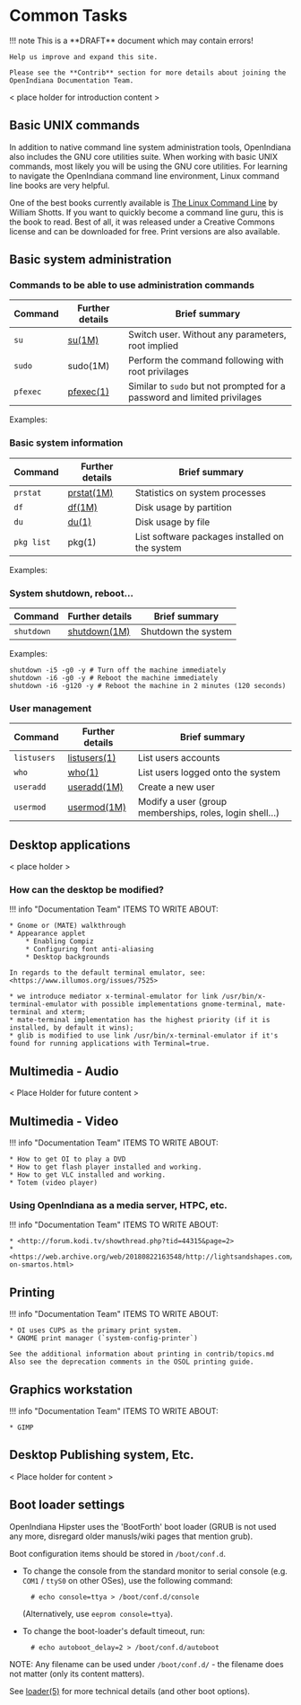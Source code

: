 <!--

The contents of this Documentation are subject to the Public Documentation License Version 1.01
 (the "License"); you may only use this Documentation if you comply with the terms of this License.
A copy of the License is available at http://illumos.org/license/PDL.


The Original Documentation is _________________.

The Initial Writer of the Original Documentation is ___________ Copyright (C)_________[Insert year(s)].
All Rights Reserved. (Initial Writer contact(s):________________[Insert hyperlink/alias]).

Contributor(s): ______________________________________.

Portions created by ______ are Copyright (C)_________[Insert year(s)].
All Rights Reserved. (Contributor contact(s):________________[Insert hyperlink/alias]).

-->

# Common Tasks

<div class="note" markdown="1">
!!! note
    This is a **DRAFT** document which may contain errors!

    Help us improve and expand this site.

    Please see the **Contrib** section for more details about joining the OpenIndiana Documentation Team.
</div>

< place holder for introduction content >


## Basic UNIX commands

In addition to native command line system administration tools, OpenIndiana also includes the GNU core utilities suite.
When working with basic UNIX commands, most likely you will be using the GNU core utilities.
For learning to navigate the OpenIndiana command line environment, Linux command line books are very helpful.

One of the best books currently available is [The Linux Command Line](http://linuxcommand.org/tlcl.php) by William Shotts.
If you want to quickly become a command line guru, this is the book to read.
Best of all, it was released under a Creative Commons license and can be downloaded for free.
Print versions are also available.


## Basic system administration

### Commands to be able to use administration commands

| Command | Further details | Brief summary
| --- | --- | ---
| `su` | [su(1M)](https://illumos.org/man/1M/su) | Switch user. Without any parameters, root implied
| `sudo` | sudo(1M) | Perform the command following with root privilages
| `pfexec` | [pfexec(1)](https://illumos.org/man/1/pfexec) | Similar to `sudo` but not prompted for a password and limited privilages

Examples:

### Basic system information

| Command | Further details | Brief summary
| --- | --- | ---
| `prstat` | [prstat(1M)](https://illumos.org/man/1M/prstat) | Statistics on system processes
| `df` | [df(1M)](https://illumos.org/man/1m/df) | Disk usage by partition
| `du` | [du(1)](https://illumos.org/man/1/du) | Disk usage by file
| `pkg list` | pkg(1) | List software packages installed on the system

Examples:

### System shutdown, reboot…

| Command | Further details | Brief summary
| --- | --- | ---
| `shutdown` | [shutdown(1M)](https://illumos.org/man/1M/shutdown) | Shutdown the system

Examples:

```
shutdown -i5 -g0 -y # Turn off the machine immediately
shutdown -i6 -g0 -y # Reboot the machine immediately
shutdown -i6 -g120 -y # Reboot the machine in 2 minutes (120 seconds)
```

### User management

| Command | Further details | Brief summary
| --- | --- | ---
| `listusers` | [listusers(1)](https://illumos.org/man/1/listusers) | List users accounts
| `who` | [who(1)](https://illumos.org/man/1/who) | List users logged onto the system
| `useradd` | [useradd(1M)](https://illumos.org/man/1M/useradd) | Create a new user
| `usermod` | [usermod(1M)](https://illumos.org/man/1M/usermod) | Modify a user (group memberships, roles, login shell…)


## Desktop applications

< place holder >


### How can the desktop be modified?

<div class="info" markdown="1">
!!! info "Documentation Team"
    ITEMS TO WRITE ABOUT:

    * Gnome or (MATE) walkthrough
    * Appearance applet
        * Enabling Compiz
        * Configuring font anti-aliasing
        * Desktop backgrounds

    In regards to the default terminal emulator, see: <https://www.illumos.org/issues/7525>

    * we introduce mediator x-terminal-emulator for link /usr/bin/x-terminal-emulator with possible implementations gnome-terminal, mate-terminal and xterm;
    * mate-terminal implementation has the highest priority (if it is installed, by default it wins);
    * glib is modified to use link /usr/bin/x-terminal-emulator if it's found for running applications with Terminal=true.
</div>

## Multimedia - Audio

< Place Holder for future content >


## Multimedia - Video

<div class="info" markdown="1">
!!! info "Documentation Team"
    ITEMS TO WRITE ABOUT:

    * How to get OI to play a DVD
    * How to get flash player installed and working.
    * How to get VLC installed and working.
    * Totem (video player)
</div>

### Using OpenIndiana as a media server, HTPC, etc.

<div class="info" markdown="1">
!!! info "Documentation Team"
    ITEMS TO WRITE ABOUT:

    * <http://forum.kodi.tv/showthread.php?tid=44315&page=2>
    * <https://web.archive.org/web/20180822163548/http://lightsandshapes.com/plex-on-smartos.html>
</div>

## Printing

<div class="info" markdown="1">
!!! info "Documentation Team"
    ITEMS TO WRITE ABOUT:

    * OI uses CUPS as the primary print system.
    * GNOME print manager (`system-config-printer`)

    See the additional information about printing in contrib/topics.md
    Also see the deprecation comments in the OSOL printing guide.
</div>

## Graphics workstation

<div class="info" markdown="1">
!!! info "Documentation Team"
    ITEMS TO WRITE ABOUT:

    * GIMP
</div>

## Desktop Publishing system, Etc.

< Place holder for content >

## Boot loader settings

OpenIndiana Hipster uses the 'BootForth' boot loader (GRUB is not used any
more, disregard older manusls/wiki pages that mention grub).

Boot configuration items should be stored in `/boot/conf.d`.

* To change the console from the standard monitor to serial console
    (e.g. `COM1` / `ttyS0` on other OSes), use the following command:

        # echo console=ttya > /boot/conf.d/console

    (Alternatively, use `eeprom console=ttya`).

* To change the boot-loader's default timeout, run:

        # echo autoboot_delay=2 > /boot/conf.d/autoboot

NOTE:
Any filename can be used under `/boot/conf.d/` - the filename does not
matter (only its content matters).

See [loader(5)](https://illumos.org/man/5/loader)
for more technical details (and other boot options).
